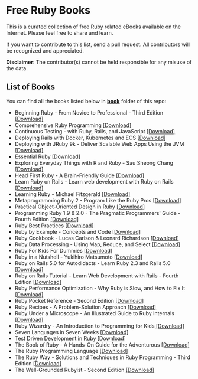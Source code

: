 # Free Ruby Books

This is a curated collection of free Ruby related eBooks available on the Internet. Please feel free to share and learn.

If you want to contribute to this list, send a pull request. All contributors will be recognized and appreciated.

**Disclaimer**: The contributor(s) cannot be held responsible for any misuse of the data.

## List of Books

You can find all the books listed below in [**book**](/book) folder of this repo:

* Beginning Ruby - From Novice to Professional - Third Edition [[Download]](/book/Beginning%20Ruby%20-%20From%20Novice%20to%20Professional%20-%20Third%20Edition.pdf)
* Comprehensive Ruby Programming [[Download]](/book/Comprehensive%20Ruby%20Programming.pdf)
* Continuous Testing - with Ruby, Rails, and JavaScript [[Download]](/book/Continuous%20Testing%20-%20with%20Ruby%2C%20Rails%2C%20and%20JavaScript.pdf)
* Deploying Rails with Docker, Kubernetes and ECS [[Download]](/book/Deploying%20Rails%20with%20Docker%2C%20Kubernetes%20and%20ECS.pdf)
* Deploying with JRuby 9k - Deliver Scalable Web Apps Using the JVM [[Download]](/book/Deploying%20with%20JRuby%209k%20-%20Deliver%20Scalable%20Web%20Apps%20Using%20the%20JVM.pdf)
* Essential Ruby [[Download]](/book/Essential%20Ruby.epub)
* Exploring Everyday Things with R and Ruby - Sau Sheong Chang [[Download]](/book/Exploring%20Everyday%20Things%20with%20R%20and%20Ruby%20-%20Sau%20Sheong%20Chang.epub)
* Head First Ruby - A Brain-Friendly Guide [[Download]](/book/Head%20First%20Ruby%20-%20A%20Brain-Friendly%20Guide.epub)
* Learn Ruby on Rails - Learn web development with Ruby on Rails [[Download]](/book/Learn%20Ruby%20on%20Rails%20-%20Learn%20web%20development%20with%20Ruby%20on%20Rails.pdf)
* Learning Ruby - Michael Fitzgerald [[Download]](/book/Learning%20Ruby%20-%20Michael%20Fitzgerald.epub)
* Metaprogramming Ruby 2 - Program Like the Ruby Pros [[Download]](/book/Metaprogramming%20Ruby%202%20-%20Program%20Like%20the%20Ruby%20Pros.pdf)
* Practical Object-Oriented Design in Ruby [[Download]](/book/Practical%20Object-Oriented%20Design%20in%20Ruby.pdf)
* Programming Ruby 1.9 & 2.0 - The Pragmatic Programmers' Guide - Fourth Edition [[Download]](/book/Programming%20Ruby%201.9%20%26%202.0%20-%20The%20Pragmatic%20Programmers%27%20Guide%20-%20Fourth%20Edition.pdf)
* Ruby Best Practices [[Download]](/book/Ruby%20Best%20Practices.pdf)
* Ruby by Example - Concepts and Code [[Download]](/book/Ruby%20by%20Example%20-%20Concepts%20and%20Code.pdf)
* Ruby Cookbook - Lucas Carlson & Leonard Richardson [[Download]](/book/Ruby%20Cookbook%20-%20Lucas%20Carlson%20%26%20Leonard%20Richardson.epub)
* Ruby Data Processing - Using Map, Reduce, and Select [[Download]](/book/Ruby%20Data%20Processing%20-%20Using%20Map%2C%20Reduce%2C%20and%20Select.pdf)
* Ruby For Kids For Dummies [[Download]](/book/Ruby%20For%20Kids%20For%20Dummies.epub)
* Ruby in a Nutshell - Yukihiro Matsumoto [[Download]](/book/Ruby%20in%20a%20Nutshell%20-%20Yukihiro%20Matsumoto.epub)
* Ruby on Rails 5.0 for Autodidacts - Learn Ruby 2.3 and Rails 5.0 [[Download]](/book/Ruby%20on%20Rails%205.0%20for%20Autodidacts%20-%20Learn%20Ruby%202.3%20and%20Rails%205.0.epub)
* Ruby on Rails Tutorial - Learn Web Development with Rails - Fourth Edition [[Download]](/book/Ruby%20on%20Rails%20Tutorial%20-%20Learn%20Web%20Development%20with%20Rails%20-%20Fourth%20Edition.epub)
* Ruby Performance Optimization - Why Ruby is Slow, and How to Fix It [[Download]](/book/Ruby%20Performance%20Optimization%20-%20Why%20Ruby%20is%20Slow%2C%20and%20How%20to%20Fix%20It.pdf)
* Ruby Pocket Reference - Second Edition [[Download]](/book/Ruby%20Pocket%20Reference%20-%20Second%20Edition.pdf)
* Ruby Recipes - A Problem-Solution Approach [[Download]](/book/Ruby%20Recipes%20-%20A%20Problem-Solution%20Approach.pdf)
* Ruby Under a Microscope - An Illustrated Guide to Ruby Internals [[Download]](/book/Ruby%20Under%20a%20Microscope%20-%20An%20Illustrated%20Guide%20to%20Ruby%20Internals.pdf)
* Ruby Wizardry - An Introduction to Programming for Kids [[Download]](/book/Ruby%20Wizardry%20-%20An%20Introduction%20to%20Programming%20for%20Kids.pdf)
* Seven Languages in Seven Weeks [[Download]](/book/Seven%20Languages%20in%20Seven%20Weeks.pdf)
* Test Driven Development in Ruby [[Download]](/book/Test%20Driven%20Development%20in%20Ruby.pdf)
* The Book of Ruby - A Hands-On Guide for the Adventurous [[Download]](/book/The%20Book%20of%20Ruby%20-%20A%20Hands-On%20Guide%20for%20the%20Adventurous.pdf)
* The Ruby Programming Language [[Download]](/book/The%20Ruby%20Programming%20Language.pdf)
* The Ruby Way - Solutions and Techniques in Ruby Programming - Third Edition [[Download]](/book/The%20Ruby%20Way%20-%20Solutions%20and%20Techniques%20in%20Ruby%20Programming%20-%20Third%20Edition.epub)
* The Well-Grounded Rubyist - Second Edition [[Download]](/book/The%20Well-Grounded%20Rubyist%20-%20Second%20Edition.mobi)

